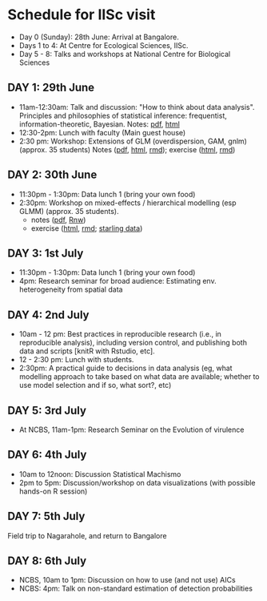 # Schedule for IISc visit

* Day 0 (Sunday): 28th June: Arrival at Bangalore.
* Days 1 to 4: At Centre for Ecological Sciences, IISc. 
* Day 5 - 8: Talks and workshops at National Centre for Biological Sciences

## DAY 1: 29th June

* 11am-12:30am: Talk and discussion: "How to think about data analysis". Principles and philosophies of statistical inference: frequentist, information-theoretic, Bayesian. Notes: [pdf](workshops/data_analysis_principle.pdf), 
[html](http://htmlpreview.github.io/?https://github.com/bbolker/iiscvisit/blob/master/workshops/data_analysis_principle.html)
* 12:30-2pm: Lunch with faculty (Main guest house)
* 2:30 pm: Workshop: Extensions of GLM (overdispersion, GAM, gnlm) (approx. 35 students) Notes ([pdf](workshops/glm_extensions.pdf),
[html](http://htmlpreview.github.io/?https://github.com/bbolker/iiscvisit/blob/master/workshops/glm_extensions.html),
[rmd](workshops/glm_extensions.rmd));
exercise ([html](http://htmlpreview.github.io/?https://github.com/bbolker/iiscvisit/blob/master/workshops/glm_extensions_lab.html),
[rmd](workshops/glm_extensions_lab.rmd))

## DAY 2: 30th June

* 11:30pm - 1:30pm: Data lunch 1 (bring your own food)
* 2:30pm: Workshop on mixed-effects / hierarchical modelling (esp GLMM) (approx. 35 students).
    * notes ([pdf](workshops/glmm_iisc.pdf), [Rnw](workshops/glmm_iisc.Rnw))
    * exercise ([html](http://htmlpreview.github.io/?https://github.com/bbolker/iiscvisit/blob/master/workshops/mixedlab.html),
[rmd](workshops/mixedlab.rmd); [starling data](workshops/data/starling.RData))

## DAY 3: 1st July

* 11:30pm - 1:30pm: Data lunch 1 (bring your own food)
* 4pm: Research seminar for broad audience: Estimating env. heterogeneity from spatial data

## DAY 4: 2nd July 

* 10am - 12 pm: Best practices in reproducible research (i.e., in reproducible analysis), including version control, and publishing both data and scripts [knitR with Rstudio, etc]. 
* 12 - 2:30 pm: Lunch with students. 
* 2:30pm: A practical guide to decisions in data analysis (eg, what modelling approach to take based on what data are available; whether to use model selection and if so, what sort?, etc)

## DAY 5: 3rd July

* At NCBS, 11am-1pm:  Research Seminar on the Evolution of virulence

## DAY 6: 4th July

* 10am to 12noon: Discussion Statistical Machismo
* 2pm to 5pm: Discussion/workshop on data visualizations (with possible hands-on R session)

## DAY 7: 5th July

Field trip to Nagarahole, and return to Bangalore

## DAY 8: 6th July

* NCBS, 10am to 1pm: Discussion on how to use (and not use) AICs
* NCBS: 4pm: Talk on non-standard estimation of detection probabilities
